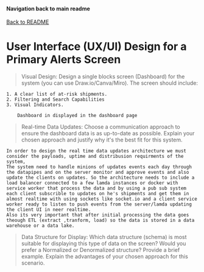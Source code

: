 #### Navigation back to main readme

[Back to README](../../README.md)

# User Interface (UX/UI) Design for a Primary Alerts Screen

> Visual Design: Design a single blocks screen (Dashboard) for the system (you
> can use Draw.io/Canva/Miro). The screen should include:

    1. A clear list of at-risk shipments.
    2. Filtering and Search Capabilities
    3. Visual Indicators.

        Dashboard in displayed in the dashboard page

> Real-time Data Updates: Choose a communication approach to
> ensure the dashboard data is as up-to-date as possible. Explain
> your chosen approach and justify why it's the best fit for this
> system.

    In order to design the real time data updates architecture we must consider the payloads, uptime and distribusion requirments of the system,
    The system need to handle minions of updates events each day through the datapipes and on the server monitor and approve events and also update the clients on updates. So the architecture needs to include a load balancer connected to a few lamda instances or docker with service worker that process the data and by using a pub sub system each client subscrible to updates on he's shipments and get them in almost realtime with using sockets like socket.io and a client service worker ready to listen to push events from the server/lamda updating the client UI in neer realtime.
    Also its very important that after initial processing the data goes theough ETL (extract ,tranform, load) so the data is stored in a data warehouse or a data lake.

> Data Structure for Display: Which data structure (schema) is
> most suitable for displaying this type of data on the screen?
> Would you prefer a Normalized or Denormalized structure?
> Provide a brief example. Explain the advantages of your chosen
> approach for this scenario.
